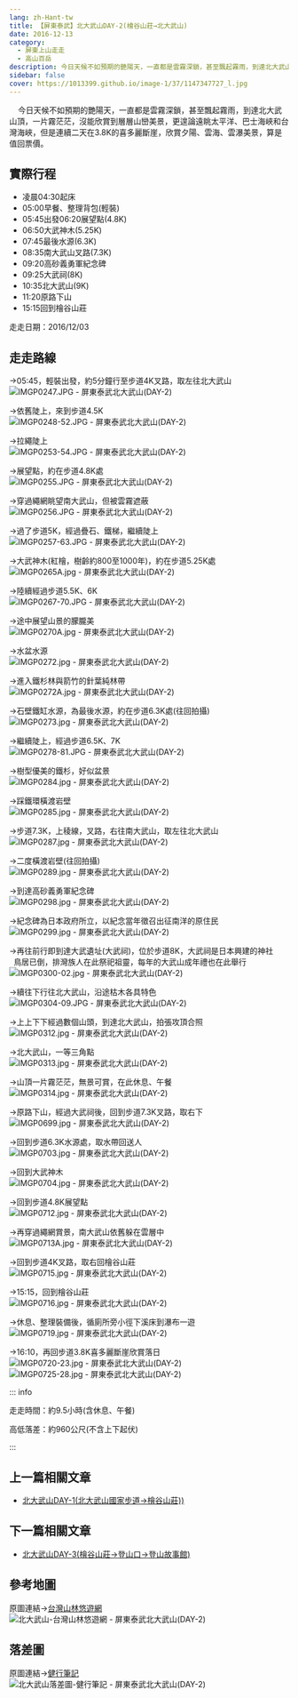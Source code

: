 ```yaml
---
lang: zh-Hant-tw
title: 【屏東泰武】北大武山DAY-2(檜谷山莊→北大武山)
date: 2016-12-13
category: 
  - 屏東上山走走
  - 高山百岳
description: 今日天候不如預期的艷陽天，一直都是雲霧深鎖，甚至飄起霧雨，到達北大武山頂，一片霧茫茫，沒能欣賞到層層山巒美景，更遑論遠眺太平洋、巴士海峽和台灣海峽，但是連續二天在3.8K的喜多麗斷崖，欣賞夕陽、雲海、雲瀑美景，算是值回票價。
sidebar: false
cover: https://1013399.github.io/image-1/37/1147347727_l.jpg
---
```


    今日天候不如預期的艷陽天，一直都是雲霧深鎖，甚至飄起霧雨，到達北大武山頂，一片霧茫茫，沒能欣賞到層層山巒美景，更遑論遠眺太平洋、巴士海峽和台灣海峽，但是連續二天在3.8K的喜多麗斷崖，欣賞夕陽、雲海、雲瀑美景，算是值回票價。

<!-- more -->

## 實際行程
- 凌晨04:30起床
- 05:00早餐、整理背包(輕裝)
- 05:45出發06:20展望點(4.8K)
- 06:50大武神木(5.25K)
- 07:45最後水源(6.3K)
- 08:35南大武山叉路(7.3K)
- 09:20高砂義勇軍紀念碑
- 09:25大武祠(8K)
- 10:35北大武山(9K)
- 11:20原路下山
- 15:15回到檜谷山莊

走走日期：2016/12/03

## 走走路線
→05:45，輕裝出發，約5分鐘行至步道4K叉路，取左往北大武山  
![IMGP0247.JPG - 屏東泰武北大武山(DAY-2)](https://1013399.github.io/image-1/37/1147347135_l.jpg)

→依舊陡上，來到步道4.5K  
![IMGP0248-52.JPG - 屏東泰武北大武山(DAY-2)](https://1013399.github.io/image-1/37/1147346865_l.jpg)

→拉繩陡上  
![IMGP0253-54.JPG - 屏東泰武北大武山(DAY-2)](https://1013399.github.io/image-1/37/1147347726_l.jpg)

→展望點，約在步道4.8K處  
![IMGP0255.JPG - 屏東泰武北大武山(DAY-2)](https://1013399.github.io/image-1/37/1147346671_l.jpg)

→穿過繩網眺望南大武山，但被雲霧遮蔽  
![IMGP0256.JPG - 屏東泰武北大武山(DAY-2)](https://1013399.github.io/image-1/37/1147345980_l.jpg)

→過了步道5K，經過疊石、鐵梯，繼續陡上  
![IMGP0257-63.JPG - 屏東泰武北大武山(DAY-2)](https://1013399.github.io/image-1/37/1147347423_l.jpg)

→大武神木(紅檜，樹齡約800至1000年)，約在步道5.25K處  
![IMGP0265A.jpg - 屏東泰武北大武山(DAY-2)](https://1013399.github.io/image-1/37/1147347424_l.jpg)

→陸續經過步道5.5K、6K  
![IMGP0267-70.JPG - 屏東泰武北大武山(DAY-2)](https://1013399.github.io/image-1/37/1147347530_l.jpg)

→途中展望山景的朦朧美  
![IMGP0270A.jpg - 屏東泰武北大武山(DAY-2)](https://1013399.github.io/image-1/37/1147347727_l.jpg)

→水盆水源  
![IMGP0272.jpg - 屏東泰武北大武山(DAY-2)](https://1013399.github.io/image-1/37/1147346672_l.jpg)

→進入鐵杉林與箭竹的針葉純林帶  
![IMGP0272A.jpg - 屏東泰武北大武山(DAY-2)](https://1013399.github.io/image-1/37/1147346866_l.jpg)

→石壁鐵缸水源，為最後水源，約在步道6.3K處(往回拍攝)  
![IMGP0273.jpg - 屏東泰武北大武山(DAY-2)](https://1013399.github.io/image-1/37/1147348218_l.jpg)

→繼續陡上，經過步道6.5K、7K  
![IMGP0278-81.JPG - 屏東泰武北大武山(DAY-2)](https://1013399.github.io/image-1/37/1147345981_l.jpg)

→樹型優美的鐵杉，好似盆景  
![IMGP0284.jpg - 屏東泰武北大武山(DAY-2)](https://1013399.github.io/image-1/37/1147348220_l.jpg)

→踩鐵環橫渡岩壁  
![IMGP0285.jpg - 屏東泰武北大武山(DAY-2)](https://1013399.github.io/image-1/37/1147345982_l.jpg)

→步道7.3K，上稜線，叉路，右往南大武山，取左往北大武山  
![IMGP0287.jpg - 屏東泰武北大武山(DAY-2)](https://1013399.github.io/image-1/37/1147346796_l.jpg)

→二度橫渡岩壁(往回拍攝)  
![IMGP0289.jpg - 屏東泰武北大武山(DAY-2)](https://1013399.github.io/image-1/37/1147347137_l.jpg)

→到達高砂義勇軍紀念碑  
![IMGP0298.jpg - 屏東泰武北大武山(DAY-2)](https://1013399.github.io/image-1/37/1147347425_l.jpg)

→紀念碑為日本政府所立，以紀念當年徵召出征南洋的原住民  
![IMGP0299.jpg - 屏東泰武北大武山(DAY-2)](https://1013399.github.io/image-1/37/1147346797_l.jpg)

→再往前行即到達大武遺址(大武祠)，位於步道8K，大武祠是日本興建的神社  
  鳥居已倒，排灣族人在此祭祀祖靈，每年的大武山成年禮也在此舉行  
![IMGP0300-02.jpg - 屏東泰武北大武山(DAY-2)](https://1013399.github.io/image-1/37/1147347532_l.jpg)

→續往下行往北大武山，沿途枯木各具特色  
![IMGP0304-09.JPG - 屏東泰武北大武山(DAY-2)](https://1013399.github.io/image-1/37/1147346868_l.jpg)

→上上下下經過數個山頭，到達北大武山，拍張攻頂合照  
![IMGP0312.jpg - 屏東泰武北大武山(DAY-2)](https://1013399.github.io/image-1/37/1147347533_l.jpg)

→北大武山，一等三角點  
![IMGP0313.jpg - 屏東泰武北大武山(DAY-2)](https://1013399.github.io/image-1/37/1147345983_l.jpg)

→山頂一片霧茫茫，無景可賞，在此休息、午餐  
![IMGP0314.jpg - 屏東泰武北大武山(DAY-2)](https://1013399.github.io/image-1/37/1147348124_l.jpg)

→原路下山，經過大武祠後，回到步道7.3K叉路，取右下  
![IMGP0699.jpg - 屏東泰武北大武山(DAY-2)](https://1013399.github.io/image-1/37/1147347534_l.jpg)

→回到步道6.3K水源處，取水帶回送人  
![IMGP0703.jpg - 屏東泰武北大武山(DAY-2)](https://1013399.github.io/image-1/37/1147347140_l.jpg)

→回到大武神木  
![IMGP0704.jpg - 屏東泰武北大武山(DAY-2)](https://1013399.github.io/image-1/37/1147348126_l.jpg)

→回到步道4.8K展望點  
![IMGP0712.jpg - 屏東泰武北大武山(DAY-2)](https://1013399.github.io/image-1/37/1147348127_l.jpg)

→再穿過繩網賞景，南大武山依舊躲在雲層中  
![IMGP0713A.jpg - 屏東泰武北大武山(DAY-2)](https://1013399.github.io/image-1/37/1147348128_l.jpg)

→回到步道4K叉路，取右回檜谷山莊  
![IMGP0715.jpg - 屏東泰武北大武山(DAY-2)](https://1013399.github.io/image-1/37/1147347142_l.jpg)

→15:15，回到檜谷山莊  
![IMGP0716.jpg - 屏東泰武北大武山(DAY-2)](https://1013399.github.io/image-1/37/1147347248_l.jpg)

→休息、整理裝備後，循廁所旁小徑下溪床到瀑布一遊  
![IMGP0719.jpg - 屏東泰武北大武山(DAY-2)](https://1013399.github.io/image-1/37/1147348020_l.jpg)

→16:10，再回步道3.8K喜多麗斷崖欣賞落日  
![IMGP0720-23.jpg - 屏東泰武北大武山(DAY-2)](https://1013399.github.io/image-1/37/1147347144_l.jpg)  
![IMGP0725-28.jpg - 屏東泰武北大武山(DAY-2)](https://1013399.github.io/image-1/37/1147348130_l.jpg)

::: info

走走時間：約9.5小時(含休息、午餐)

高低落差：約960公尺(不含上下起伏)

:::


## 上一篇相關文章
- [北大武山DAY-1(北大武山國家步道→檜谷山莊))](/posts/post-38-2016-12-12.md)  

## 下一篇相關文章
- [北大武山DAY-3(檜谷山莊→登山口→登山故事館)](/posts/post-36-2016-12-16.md)

## 參考地圖
原圖連結→[台灣山林悠遊網](http://recreation.forest.gov.tw/rt/RT_2_1.aspx?TR_ID=119)  
![北大武山-台灣山林悠遊網 - 屏東泰武北大武山(DAY-2)](https://1013399.github.io/image-1/37/1147347732_l.jpg)

## 落差圖
原圖連結→[健行筆記](http://tw.hiking.biji.co/index.php?q=news&act=info&id=2642)  
![北大武山落差圖-健行筆記 - 屏東泰武北大武山(DAY-2)](https://1013399.github.io/image-1/37/1147347434_l.jpg)
